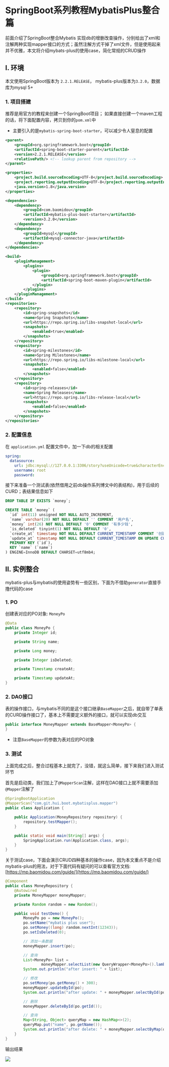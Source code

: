 # SpringBoot系列教程MybatisPlus整合篇

前面介绍了SpringBoot整合Mybatis 实现db的增删改查操作，分别给出了xml和注解两种实现mapper接口的方式；虽然注解方式干掉了xml文件，但是使用起来并不优雅，本文将介绍mybats-plus的使用case，简化常规的CRUD操作

## I. 环境

本文使用SpringBoot版本为 `2.2.1.RELEASE`， mybatis-plus版本为`3.2.0`，数据库为mysql 5+

### 1. 项目搭建

推荐是用官方的教程来创建一个SpringBoot项目； 如果直接创建一个maven工程的话，将下面配置内容，拷贝到你的`pom.xml`中

- 主要引入的是`mybatis-spring-boot-starter`，可以减少令人窒息的配置


```xml
<parent>
    <groupId>org.springframework.boot</groupId>
    <artifactId>spring-boot-starter-parent</artifactId>
    <version>2.2.1.RELEASE</version>
    <relativePath/> <!-- lookup parent from repository -->
</parent>

<properties>
    <project.build.sourceEncoding>UTF-8</project.build.sourceEncoding>
    <project.reporting.outputEncoding>UTF-8</project.reporting.outputEncoding>
    <java.version>1.8</java.version>
</properties>

<dependencies>
    <dependency>
        <groupId>com.baomidou</groupId>
        <artifactId>mybatis-plus-boot-starter</artifactId>
        <version>3.2.0</version>
    </dependency>
    <dependency>
        <groupId>mysql</groupId>
        <artifactId>mysql-connector-java</artifactId>
    </dependency>
</dependencies>

<build>
    <pluginManagement>
        <plugins>
            <plugin>
                <groupId>org.springframework.boot</groupId>
                <artifactId>spring-boot-maven-plugin</artifactId>
            </plugin>
        </plugins>
    </pluginManagement>
</build>
<repositories>
    <repository>
        <id>spring-snapshots</id>
        <name>Spring Snapshots</name>
        <url>https://repo.spring.io/libs-snapshot-local</url>
        <snapshots>
            <enabled>true</enabled>
        </snapshots>
    </repository>
    <repository>
        <id>spring-milestones</id>
        <name>Spring Milestones</name>
        <url>https://repo.spring.io/libs-milestone-local</url>
        <snapshots>
            <enabled>false</enabled>
        </snapshots>
    </repository>
    <repository>
        <id>spring-releases</id>
        <name>Spring Releases</name>
        <url>https://repo.spring.io/libs-release-local</url>
        <snapshots>
            <enabled>false</enabled>
        </snapshots>
    </repository>
</repositories>
```

### 2. 配置信息

在 `application.yml` 配置文件中，加一下db的相关配置

```yml
spring:
  datasource:
    url: jdbc:mysql://127.0.0.1:3306/story?useUnicode=true&characterEncoding=UTF-8&useSSL=false
    username: root
    password:
```

接下来准备一个测试表(依然借用之前db操作系列博文中的表结构)，用于后续的CURD；表结果信息如下

```sql
DROP TABLE IF EXISTS `money`;

CREATE TABLE `money` (
  `id` int(11) unsigned NOT NULL AUTO_INCREMENT,
  `name` varchar(20) NOT NULL DEFAULT '' COMMENT '用户名',
  `money` int(26) NOT NULL DEFAULT '0' COMMENT '有多少钱',
  `is_deleted` tinyint(1) NOT NULL DEFAULT '0',
  `create_at` timestamp NOT NULL DEFAULT CURRENT_TIMESTAMP COMMENT '创建时间',
  `update_at` timestamp NOT NULL DEFAULT CURRENT_TIMESTAMP ON UPDATE CURRENT_TIMESTAMP COMMENT '更新时间',
  PRIMARY KEY (`id`),
  KEY `name` (`name`)
) ENGINE=InnoDB DEFAULT CHARSET=utf8mb4;
``` 


## II. 实例整合

mybatis-plus与mybatis的使用姿势有一些区别，下面为不借助`generator`直接手撸代码的case

### 1. PO 

创建表对应的PO对象: `MoneyPo`

```java
@Data
public class MoneyPo {
    private Integer id;

    private String name;

    private Long money;

    private Integer isDeleted;

    private Timestamp createAt;

    private Timestamp updateAt;
}
```

### 2. DAO接口

表的操作接口，与mybatis不同的是这个接口继承`BaseMapper`之后，就自带了单表的CURD操作接口了，基本上不需要定义额外的接口，就可以实现db交互


```java
public interface MoneyMapper extends BaseMapper<MoneyPo> {
}
```

- 注意`BaseMapper`的参数为表对应的PO对象

### 3. 测试

上面完成之后，整合过程基本上就完了，没错，就这么简单，接下来我们进入测试环节

首先是启动类，我们加上了`@MapperScan`注解，这样在DAO接口上就不需要添加`@Mapper`注解了

```java
@SpringBootApplication
@MapperScan("com.git.hui.boot.mybatisplus.mapper")
public class Application {

    public Application(MoneyRepository repository) {
        repository.testMapper();
    }

    public static void main(String[] args) {
        SpringApplication.run(Application.class, args);
    }
}
```

关于测试case，下面会演示CRUD四种基本的操作case，因为本文重点不是介绍mybatis-plus的用法，对于下面代码有疑问的可以查看官方文档: [https://mp.baomidou.com/guide/](https://mp.baomidou.com/guide/)

```java
@Component
public class MoneyRepository {
    @Autowired
    private MoneyMapper moneyMapper;

    private Random random = new Random();

    public void testDemo() {
        MoneyPo po = new MoneyPo();
        po.setName("mybatis plus user");
        po.setMoney((long) random.nextInt(12343));
        po.setIsDeleted(0);

        // 添加一条数据
        moneyMapper.insert(po);

        // 查询
        List<MoneyPo> list =
                moneyMapper.selectList(new QueryWrapper<MoneyPo>().lambda().eq(MoneyPo::getName, po.getName()));
        System.out.println("after insert: " + list);

        // 修改
        po.setMoney(po.getMoney() + 300);
        moneyMapper.updateById(po);
        System.out.println("after update: " + moneyMapper.selectById(po.getId()));

        // 删除
        moneyMapper.deleteById(po.getId());

        // 查询
        Map<String, Object> queryMap = new HashMap<>(2);
        queryMap.put("name", po.getName());
        System.out.println("after delete: " + moneyMapper.selectByMap(queryMap));
    }
}
```

输出结果

![](https://spring.hhui.top/spring-blog/imgs/191231/00.jpg)